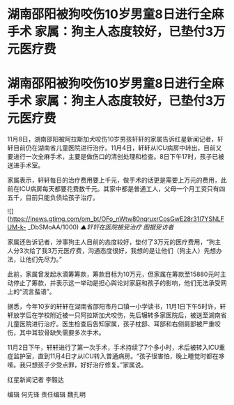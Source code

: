 # 湖南邵阳被狗咬伤10岁男童8日进行全麻手术 家属：狗主人态度较好，已垫付3万元医疗费

# 湖南邵阳被狗咬伤10岁男童8日进行全麻手术 家属：狗主人态度较好，已垫付3万元医疗费

11月8日，湖南邵阳被阿拉斯加犬咬伤10岁男孩轩轩的家属告诉红星新闻记者，轩轩目前仍在湖南省儿童医院进行治疗。11月4日，轩轩从ICU病房中转出，目前又要进行一次全麻手术，主要是做伤口的清创处理和检查。8日下午17时，孩子已被送进手术室。

家属表示，轩轩每日的治疗费用要上千元，做手术的话更是需要上万元的费用，此前在ICU病房每天都要花费数千元。其家中都是普通工人，父母一个月工资只有四五千，目前只能负债给孩子治疗。

![](https://inews.gtimg.com/om_bt/OFo_nWtw80nqruxrCosGwE28r31I7YSNLFUM-k-
_DbSMoAA/1000) _▲轩轩在医院接受治疗 图据受访者_

家属还告诉记者，涉事狗主人目前的态度较好，垫付了3万元的医疗费用，“狗主人分3次给了我3万元医疗费，沟通态度很好，我想的是让他们（狗主人）先想办法，让他们先尽力。”

此前，家属曾发起水滴筹筹款，筹款目标为10万元，但家属在筹款至15880元时主动停止了筹款，并表示这一举动是担心舆论对家庭和孩子的影响，他们无法承受网上的“流言蜚语”。

据悉，今年10岁的轩轩在湖南省邵阳市丹口镇一小学读书，11月1日下午5时许，轩轩放学后在学校附近被一只阿拉斯加犬咬伤，先后辗转多家医院后，被送至湖南省儿童医院进行治疗。医生检查后告知家属，孩子枕部、耳部和右侧肩部被严重咬伤，其中耳软骨缺失需要多次手术。

11月2日下午，轩轩进行了第一次手术，手术持续了7个多小时，术后被转入ICU重症监护室，直到11月4日才从ICU转入普通病房。“孩子很害怕，晚上睡觉时都在哆嗦。我只想孩子少受点罪，好好治疗修复。”家属说。

红星新闻记者 李毅达

编辑 何先锋 责任编辑 魏孔明

